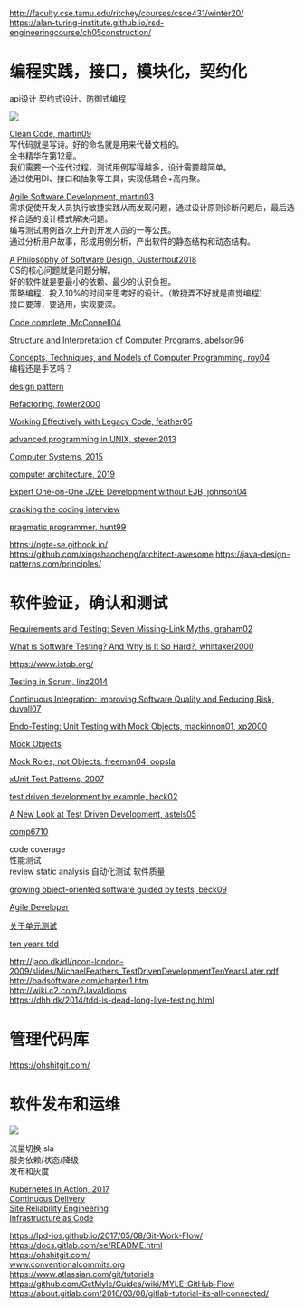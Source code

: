 http://faculty.cse.tamu.edu/ritchey/courses/csce431/winter20/  
https://alan-turing-institute.github.io/rsd-engineeringcourse/ch05construction/

# 编程实践，接口，模块化，契约化
api设计
契约式设计、防御式编程

![](https://note.youdao.com/yws/public/resource/8f83e1297252c926e45efa55a901a1d2/xmlnote/WEBRESOURCE72667b09c11acd0f0b7b9c81b84cd30f/114)


[Clean Code, martin09](https://book.douban.com/subject/5442024/)  
写代码就是写诗。好的命名就是用来代替文档的。    
全书精华在第12章。    
我们需要一个迭代过程，测试用例写得越多，设计需要越简单。  
通过使用DI、接口和抽象等工具，实现低耦合+高内聚。  

[Agile Software Development, martin03](https://book.douban.com/subject/1140457/)  
需求促使开发人员执行敏捷实践从而发现问题，通过设计原则诊断问题后，最后选择合适的设计模式解决问题。  
编写测试用例首次上升到开发人员的一等公民。  
通过分析用户故事，形成用例分析，产出软件的静态结构和动态结构。 

[A Philosophy of Software Design, Ousterhout2018](https://book.douban.com/subject/30218046/)  
CS的核心问题就是问题分解。  
好的软件就是要最小的依赖、最少的认识负担。  
策略编程，投入10%的时间来思考好的设计。（敏捷弄不好就是直觉编程）  
接口要薄，要通用，实现要深。  


[Code complete, McConnell04](https://book.douban.com/subject/1477390/)  

[Structure and Interpretation of Computer Programs, abelson96](https://book.douban.com/subject/1451622/)

[Concepts, Techniques, and Models of Computer Programming, roy04](https://book.douban.com/subject/1782316/)  
编程还是手艺吗？  

[design pattern](https://sourcemaking.com/design_patterns)  

[Refactoring, fowler2000](https://book.douban.com/subject/4262627/)  


[Working Effectively with Legacy Code, feather05](http://www.amazon.com/exec/obidos/ISBN=0131177052/theinternationscA/)


[advanced programming in UNIX, steven2013](https://book.douban.com/subject/11937511/)

[Computer Systems, 2015](https://book.douban.com/subject/26344642/)

[computer architecture, 2019](https://book.douban.com/subject/6795919/)

[Expert One-on-One J2EE Development without EJB, johnson04](https://book.douban.com/subject/1426848/)  

[cracking the coding interview](https://book.douban.com/subject/26570695/)

[pragmatic programmer, hunt99](https://book.douban.com/subject/1417047/)

https://ngte-se.gitbook.io/  
https://github.com/xingshaocheng/architect-awesome 
https://java-design-patterns.com/principles/  

# 软件验证，确认和测试

[Requirements and Testing: Seven Missing-Link Myths, graham02](http://www.eng.auburn.edu/~kchang/comp6710/readings/RequirementsandTesting_SevenMissing_LinkMyths_Graham.IEEE_Software.2002Sept.pdf)

[What is Software Testing? And Why Is It So Hard?, whittaker2000](http://www.win.tue.nl/~wstomv/edu/sep/ieee/testing-is-hard.pdf)

https://www.istqb.org/  

[Testing in Scrum, linz2014](https://book.douban.com/subject/33319435/)  

[Continuous Integration: Improving Software Quality and Reducing Risk, duvall07](https://book.douban.com/subject/2159442/)

[Endo-Testing: Unit Testing with Mock Objects, mackinnon01, xp2000](https://www2.ccs.neu.edu/research/demeter/related-work/extreme-programming/MockObjectsFinal.PDF)  

[Mock Objects](http://media.pragprog.com/articles/may_02_mock.pdf)

[Mock Roles, not Objects, freeman04, oopsla](http://jmock.org/oopsla2004.pdf)

[xUnit Test Patterns, 2007](https://book.douban.com/subject/1859393/)  

[test driven development by example, beck02](https://book.douban.com/subject/1771049/)

[A New Look at Test Driven Development, astels05](http://daveastels.com/a-new-look-at-test-driven-development.html)


[comp6710](http://www.eng.auburn.edu/~kchang/comp6710/Presentation.Schedule.htm)  

code coverage  
性能测试  
review
static analysis
自动化测试
软件质量

[growing object-oriented software guided by tests, beck09](https://book.douban.com/subject/4156589/)  

[Agile Developer](https://book.douban.com/subject/4164024/)

[关于单元测试](https://techsingular.net/2012/09/04/%E5%85%B3%E4%BA%8E%E5%8D%95%E5%85%83%E6%B5%8B%E8%AF%95/)  

[ten years tdd](http://wiki.c2.com/?TenYearsOfTestDrivenDevelopment)  

http://jaoo.dk/dl/qcon-london-2009/slides/MichaelFeathers_TestDrivenDevelopmentTenYearsLater.pdf  
http://badsoftware.com/chapter1.htm  
http://wiki.c2.com/?JavaIdioms  
https://dhh.dk/2014/tdd-is-dead-long-live-testing.html  

# 管理代码库
https://ohshitgit.com/  

# 软件发布和运维

![](https://pic1.zhimg.com/80/v2-4106a010bb1f53cf88f3e8173bff07e4_1440w.jpg)

流量切换 sla  
服务依赖/状态/降级  
发布和灰度   

[Kubernetes In Action, 2017](https://book.douban.com/subject/26997846/)  
[Continuous Delivery](https://book.douban.com/subject/6862062/)  
[Site Reliability Engineering](https://book.douban.com/subject/26875239/)  
[Infrastructure as Code](https://d1.awsstatic.com/whitepapers/DevOps/infrastructure-as-code.pdf)  

https://lpd-ios.github.io/2017/05/08/Git-Work-Flow/  
https://docs.gitlab.com/ee/README.html  
https://ohshitgit.com/  
www.conventionalcommits.org  
https://www.atlassian.com/git/tutorials  
https://github.com/GetMyle/Guides/wiki/MYLE-GitHub-Flow  
https://about.gitlab.com/2016/03/08/gitlab-tutorial-its-all-connected/  